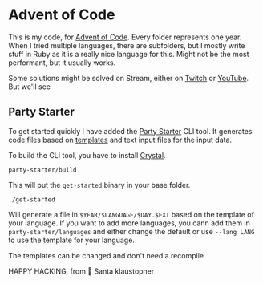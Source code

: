 # Advent of Code

This is my code, for [Advent of Code](https://adventofcode.com/). Every folder represents one year. When I tried multiple languages, there are subfolders, but I mostly write stuff in Ruby as it is a really nice language for this. Might not be the most performant, but it usually works.

Some solutions might be solved on Stream, either on [Twitch](https://www.twitch.tv/klaustopher) or [YouTube](https://www.youtube.com/@klaustopher). But we'll see

## Party Starter

To get started quickly I have added the [Party Starter](https://github.com/klaustopher/advent-of-code/tree/master/party-starter) CLI tool. It generates code files based on [templates](https://github.com/klaustopher/advent-of-code/tree/master/templates) and text input files for the input data.

To build the CLI tool, you have to install [Crystal](https://crystal-lang.org/install/).

```
party-starter/build
```

This will put the `get-started` binary in your base folder.

```
./get-started
```

Will generate a file in `$YEAR/$LANGUAGE/$DAY.$EXT` based on the template of your language. If you want to add more languages, you cann add them in `party-starter/languages` and either change the default or use `--lang LANG` to use the template for your language.

The templates can be changed and don't need a recompile

HAPPY HACKING, from 🎅 Santa klaustopher
